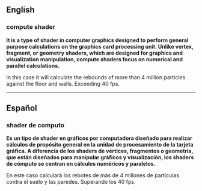 

## English

### compute shader
**It is a type of shader in computer graphics designed to perform general purpose calculations on the graphics card processing unit. Unlike vertex, fragment, or geometry shaders, which are designed for graphics and visualization manipulation, compute shaders focus on numerical and parallel calculations.**

In this case it will calculate the rebounds of more than 4 million particles against the floor and walls. Exceeding 40 fps.

---

## Español

### shader de computo
**Es un tipo de shader en gráficos por computadora diseñado para realizar cálculos de propósito general en la unidad de procesamiento de la tarjeta gráfica. A diferencia de los shaders de vértices, fragmentos o geometría, que están diseñados para manipular gráficos y visualización, los shaders de cómputo se centran en cálculos numéricos y paralelos.**

En este caso calculará los rebotes de más de 4 millones de partículas contra el suelo y las paredes. Superando los 40 fps.